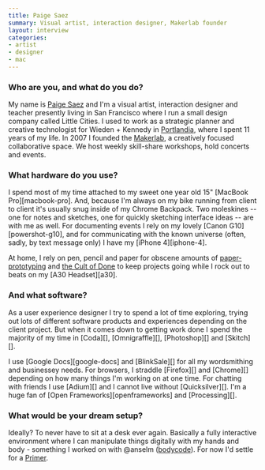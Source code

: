 ```yaml
---
title: Paige Saez
summary: Visual artist, interaction designer, Makerlab founder
layout: interview
categories:
- artist
- designer
- mac
---
```


### Who are you, and what do you do?

My name is [Paige Saez](http://paigesaez.org/ "Paige's website.") and I'm a visual artist, interaction designer and teacher presently living in San Francisco where I run a small design company called Little Cities. I used to work as a strategic planner and creative technologist for Wieden + Kennedy in [Portlandia](http://www.ifc.com/videos/portlandia-unemployment.php "The Portlandia 'Unemployment' skit."), where I spent 11 years of my life. In 2007 I founded the [Makerlab](http://makerlab.com/ "A collaborative space in SF."), a creatively focused collaborative space. We host weekly skill-share workshops, hold concerts and events.

### What hardware do you use?

I spend most of my time attached to my sweet one year old 15" [MacBook Pro][macbook-pro]. And, because I'm always on my bike running from client to client it's usually snug inside of my Chrome Backpack. Two moleskines -- one for notes and sketches, one for quickly sketching interface ideas -- are with me as well. For documenting events I rely on my lovely [Canon G10][powershot-g10], and for communicating with the known universe (often, sadly, by text message only) I have my [iPhone 4][iphone-4].

At home, I rely on pen, pencil and paper for obscene amounts of [paper-prototyping](http://www.userfocus.co.uk/articles/paperprototyping.html "A post on the myths of paper prototyping.") and [the Cult of Done](http://boingboing.net/2009/03/03/cult-of-done-manifes.html "A post on the Cult of Done.") to keep projects going while I rock out to beats on my [A30 Headset][a30].

### And what software?

As a user experience designer I try to spend a lot of time exploring, trying out lots of different software products and experiences depending on the client project. But when it comes down to getting work done I spend the majority of my time in [Coda][], [Omnigraffle][], [Photoshop][] and [Skitch][].

I use [Google Docs][google-docs] and [BlinkSale][] for all my wordsmithing and businessey needs. For browsers, I straddle [Firefox][] and [Chrome][] depending on how many things I'm working on at one time. For chatting with friends I use [Adium][] and I cannot live without [Quicksilver][]. I'm a huge fan of [Open Frameworks][openframeworks] and [Processing][].

### What would be your dream setup?

Ideally? To never have to sit at a desk ever again. Basically a fully interactive environment where I can manipulate things digitally with my hands and body - something I worked on with @anselm ([bodycode](http://slowcode.makerlab.org/index.php/Main_Page/ "A post on Body Code.")). For now I'd settle for a [Primer](http://en.wikipedia.org/wiki/The_Diamond_Age "The Wikipedia entry for The Diamond Age.").